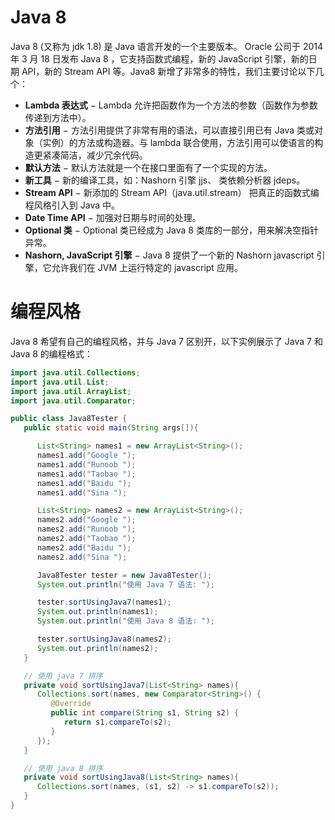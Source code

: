# Java 8

Java 8 (又称为 jdk 1.8) 是 Java 语言开发的一个主要版本。 Oracle 公司于 2014 年 3 月 18 日发布 Java 8 ，它支持函数式编程，新的 JavaScript 引擎，新的日期 API，新的 Stream API 等。Java8 新增了非常多的特性，我们主要讨论以下几个：

- **Lambda 表达式** − Lambda 允许把函数作为一个方法的参数（函数作为参数传递到方法中）。
- **方法引用** − 方法引用提供了非常有用的语法，可以直接引用已有 Java 类或对象（实例）的方法或构造器。与 lambda 联合使用，方法引用可以使语言的构造更紧凑简洁，减少冗余代码。
- **默认方法** − 默认方法就是一个在接口里面有了一个实现的方法。
- **新工具** − 新的编译工具，如：Nashorn 引擎 jjs、 类依赖分析器 jdeps。
- **Stream API** − 新添加的 Stream API（java.util.stream） 把真正的函数式编程风格引入到 Java 中。
- **Date Time API** − 加强对日期与时间的处理。
- **Optional 类** − Optional 类已经成为 Java 8 类库的一部分，用来解决空指针异常。
- **Nashorn, JavaScript 引擎** − Java 8 提供了一个新的 Nashorn javascript 引擎，它允许我们在 JVM 上运行特定的 javascript 应用。

# 编程风格

Java 8 希望有自己的编程风格，并与 Java 7 区别开，以下实例展示了 Java 7 和 Java 8 的编程格式：

```java
import java.util.Collections;
import java.util.List;
import java.util.ArrayList;
import java.util.Comparator;

public class Java8Tester {
   public static void main(String args[]){

      List<String> names1 = new ArrayList<String>();
      names1.add("Google ");
      names1.add("Runoob ");
      names1.add("Taobao ");
      names1.add("Baidu ");
      names1.add("Sina ");

      List<String> names2 = new ArrayList<String>();
      names2.add("Google ");
      names2.add("Runoob ");
      names2.add("Taobao ");
      names2.add("Baidu ");
      names2.add("Sina ");

      Java8Tester tester = new Java8Tester();
      System.out.println("使用 Java 7 语法: ");

      tester.sortUsingJava7(names1);
      System.out.println(names1);
      System.out.println("使用 Java 8 语法: ");

      tester.sortUsingJava8(names2);
      System.out.println(names2);
   }

   // 使用 java 7 排序
   private void sortUsingJava7(List<String> names){
      Collections.sort(names, new Comparator<String>() {
         @Override
         public int compare(String s1, String s2) {
            return s1.compareTo(s2);
         }
      });
   }

   // 使用 java 8 排序
   private void sortUsingJava8(List<String> names){
      Collections.sort(names, (s1, s2) -> s1.compareTo(s2));
   }
}
```
